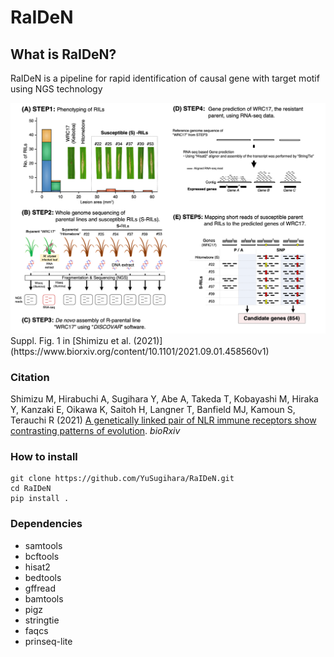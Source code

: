 # RaIDeN

## What is RaIDeN?
RaIDeN is a pipeline for rapid identification of causal gene with target motif using NGS technology

<img src="https://github.com/YuSugihara/RaIDeN/blob/master/images/Fig.S1.png" width=800>
Suppl. Fig. 1 in [Shimizu et al. (2021)](https://www.biorxiv.org/content/10.1101/2021.09.01.458560v1)

### Citation
Shimizu M, Hirabuchi A, Sugihara Y, Abe A, Takeda T, Kobayashi M, Hiraka Y, Kanzaki E, Oikawa K, Saitoh H, Langner T, Banfield MJ, Kamoun S, Terauchi R (2021) [A genetically linked pair of NLR immune receptors show contrasting patterns of evolution](https://www.biorxiv.org/content/10.1101/2021.09.01.458560v1). _bioRxiv_

### How to install
```
git clone https://github.com/YuSugihara/RaIDeN.git
cd RaIDeN
pip install .
```

### Dependencies
- samtools
- bcftools
- hisat2
- bedtools
- gffread
- bamtools
- pigz
- stringtie
- faqcs
- prinseq-lite
